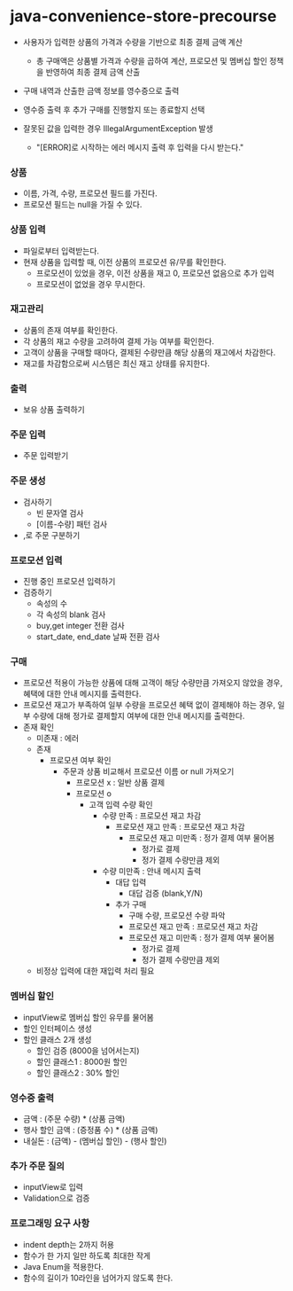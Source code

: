 # java-convenience-store-precourse

- 사용자가 입력한 상품의 가격과 수량을 기반으로 최종 결제 금액 계산
  - 총 구매액은 상품별 가격과 수량을 곱하여 계산, 프로모션 및 멤버십 할인 정책을 반영하여 최종 결제 금액 산출

- 구매 내역과 산출한 금액 정보를 영수증으로 출력

- 영수증 출력 후 추가 구매를 진행할지 또는 종료할지 선택

- 잘못된 값을 입력한 경우 IllegalArgumentException 발생
  - "[ERROR]로 시작하는 에러 메시지 출력 후 입력을 다시 받는다."

### 상품
- 이름, 가격, 수량, 프로모션 필드를 가진다.
- 프로모션 필드는 null을 가질 수 있다.

### 상품 입력
- 파일로부터 입력받는다.
- 현재 상품을 입력할 때, 이전 상품의 프로모션 유/무를 확인한다.
  - 프로모션이 있었을 경우, 이전 상품을 재고 0, 프로모션 없음으로 추가 입력
  - 프로모션이 없었을 경우 무시한다.

### 재고관리
- 상품의 존재 여부를 확인한다.
- 각 상품의 재고 수량을 고려하여 결제 가능 여부를 확인한다.
- 고객이 상품을 구매할 때마다, 결제된 수량만큼 해당 상품의 재고에서 차감한다.
- 재고를 차감함으로써 시스템은 최신 재고 상태를 유지한다.

### 출력
- 보유 상품 출력하기

### 주문 입력
- 주문 입력받기

### 주문 생성
- 검사하기
  - 빈 문자열 검사
  - [이름-수량] 패턴 검사
- ,로 주문 구분하기

### 프로모션 입력
- 진행 중인 프로모션 입력하기
- 검증하기
  - 속성의 수
  - 각 속성의 blank 검사
  - buy,get integer 전환 검사
  - start_date, end_date 날짜 전환 검사

### 구매
- 프로모션 적용이 가능한 상품에 대해 고객이 해당 수량만큼 가져오지 않았을 경우, 
혜택에 대한 안내 메시지를 출력한다.
- 프로모션 재고가 부족하여 일부 수량을 프로모션 혜택 없이 결제해야 하는 경우, 
일부 수량에 대해 정가로 결제할지 여부에 대한 안내 메시지를 출력한다.
- 존재 확인
  - 미존재 : 에러
  - 존재
    - 프로모션 여부 확인
      - 주문과 상품 비교해서 프로모션 이름 or null 가져오기 
        - 프로모션 x : 일반 상품 결제
        - 프로모션 o 
          - 고객 입력 수량 확인
            - 수량 만족 : 프로모션 재고 차감
              - 프로모션 재고 만족 : 프로모션 재고 차감
                - 프로모션 재고 미만족 : 정가 결제 여부 물어봄
                  - 정가로 결제
                  - 정가 결제 수량만큼 제외
            - 수량 미만족 : 안내 메시지 출력
              - 대답 입력
                - 대답 검증 (blank,Y/N)
              - 추가 구매
                - 구매 수량, 프로모션 수량 파악
                - 프로모션 재고 만족 : 프로모션 재고 차감
                - 프로모션 재고 미만족 : 정가 결제 여부 물어봄
                  - 정가로 결제
                  - 정가 결제 수량만큼 제외
  - 비정상 입력에 대한 재입력 처리 필요

### 멤버십 할인
- inputView로 멤버십 할인 유무를 물어봄
- 할인 인터페이스 생성
- 할인 클래스 2개 생성
  - 할인 검증 (8000을 넘어서는지)
  - 할인 클래스1 : 8000원 할인
  - 할인 클래스2 : 30% 할인

### 영수증 출력
- 금액 : (주문 수량) * (상품 금액)
- 행사 할인 금액 : (증정품 수) * (상품 금액)
- 내실돈 : (금액) - (멤버십 할인) - (행사 할인)

### 추가 주문 질의
- inputView로 입력
- Validation으로 검증

### 프로그래밍 요구 사항
- indent depth는 2까지 허용
- 함수가 한 가지 일만 하도록 최대한 작게
- Java Enum을 적용한다.
- 함수의 길이가 10라인을 넘어가지 않도록 한다.